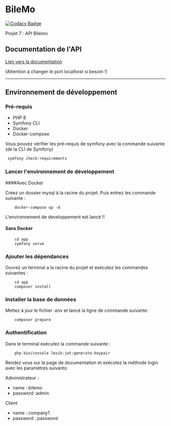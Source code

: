 # BileMo

[![Codacy Badge](https://api.codacy.com/project/badge/Grade/118dce1d4483402182ed0a49e1d12e2d)](https://app.codacy.com/gh/Mamoon97150/BileMo?utm_source=github.com&utm_medium=referral&utm_content=Mamoon97150/BileMo&utm_campaign=Badge_Grade_Settings)

Projet 7 : API Bilemo

## Documentation de l'API

[Lien vers la documentation](http://localhost:8000/api/doc)

(Attention à changer le port localhost si besoin !)

***

## Environnement de développement

### Pré-requis 
-   PHP 8
-   Symfony CLI    
-   Docker
-   Docker-compose

Vous pouvez vérifier les pré-requis de symfony avec la commande suivante (de la CLI de Symfony)

```bash
 symfony check:requirements
```

### Lancer l'environnement de développement

####Avec Docker

Créez un dossier mysql à la racine du projet. Puis entrez les commande suivante :
```
    docker-compose up -d
```

L'environnement de developpement est lancé !!

#### Sans Docker

```
    cd app
    symfony serve
```

### Ajouter les dépendances

Ouvrez un terminal a la racine du projet et exécutez les commandes suivantes :

```
    cd app
    composer install
```

### Installer la base de données
Mettez à jour le fichier .env et lancé la ligne de commande suivante:
```
    composer prepare
```
### Authentification

Dans le terminal exécutez la commande suivante :
```
    php bin/console lexik:jwt:generate-keypair
```

Rendez vous sur la page de documentation et exécutez la méthode login avec les paramètres suivants: 

Administrateur :
- name : bilemo 
-  password :admin
   
Client
-  name : company1 
- password : password


